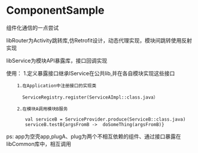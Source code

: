 # ComponentSample
组件化通信的一点尝试

libRouter为Activity跳转库,仿Retrofit设计，动态代理实现，模块间跳转使用反射实现

libService为模块API暴露库，接口回调实现

  使用： 1.定义暴露接口继承IService在公共lib,并在各自模块实现这些接口
  
        1.在Application中注册接口的实现类
        
          ServiceRegistry.register(ServiceAImpl::class.java）
          
        2.在模块A调用模块B服务
        
           val serviceB = ServiceProvider.produce(ServiceB::class.java)
           serviceB.testB{argsFromB ->  doSomeThing(argsFromB)}

ps: app为空壳app,plugA、plug为两个不相互依赖的组件、通过接口暴露在libCommon库中，相互调用
